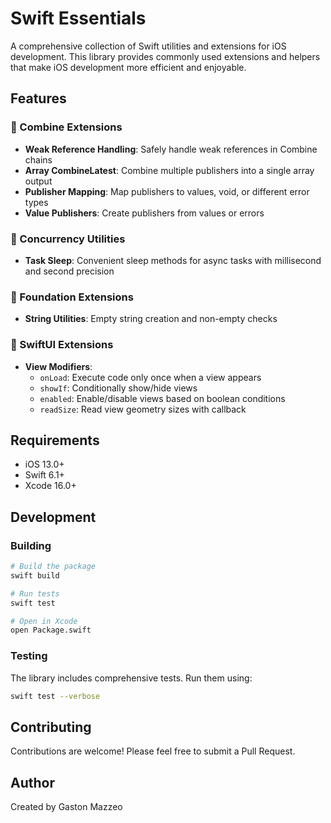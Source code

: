 # Swift Essentials

A comprehensive collection of Swift utilities and extensions for iOS development. This library provides commonly used extensions and helpers that make iOS development more efficient and enjoyable.

## Features

### 🔄 Combine Extensions

- **Weak Reference Handling**: Safely handle weak references in Combine chains
- **Array CombineLatest**: Combine multiple publishers into a single array output
- **Publisher Mapping**: Map publishers to values, void, or different error types
- **Value Publishers**: Create publishers from values or errors

### 🔀 Concurrency Utilities

- **Task Sleep**: Convenient sleep methods for async tasks with millisecond and second precision

### 🎯 Foundation Extensions

- **String Utilities**: Empty string creation and non-empty checks

### 🎨 SwiftUI Extensions

- **View Modifiers**:
  - `onLoad`: Execute code only once when a view appears
  - `showIf`: Conditionally show/hide views
  - `enabled`: Enable/disable views based on boolean conditions
  - `readSize`: Read view geometry sizes with callback

## Requirements

- iOS 13.0+
- Swift 6.1+
- Xcode 16.0+

## Development

### Building

```bash
# Build the package
swift build

# Run tests
swift test

# Open in Xcode
open Package.swift
```

### Testing

The library includes comprehensive tests. Run them using:

```bash
swift test --verbose
```

## Contributing

Contributions are welcome! Please feel free to submit a Pull Request.

## Author

Created by Gaston Mazzeo
